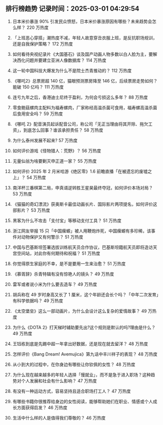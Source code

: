
## 排行榜趋势 记录时间：2025-03-01 04:29:54
  
  1. 日本米价暴涨 90% 引发民众愤怒，日本米价暴涨原因有哪些？未来趋势会怎么样？ 220 万热度
    
  2. 「上班恶心穿搭」潮热度不减，年轻人故意穿丑衣服上班，是反抗职场规训，还是自我保护策略？ 172 万热度
    
  3. 如何看待央视纪录片《大国基石》谈及国产动画人物多数以白人脸为主，要解决西化问题并要建立亚洲人像数据库？ 114 万热度
    
  4. 这一轮中国科技大爆发为什么不是院士杰青推动的？ 112 万热度
    
  5. 《哪吒2》总票房超 140 亿，猫眼预测票房降至 146 亿，后续票房走势如何？能破 150 亿吗？ 111 万热度
    
  6. 连亏九年之后，香港迪士尼终于盈利，为何会亏损这么多年？ 88 万热度
    
  7. 零食鲍菇螺肉主配料为福寿螺肉，厂家称经高温杀菌可食用，福寿螺高温杀菌后食用安全吗？ 59 万热度
    
  8. 《哪吒 2》配音演员起诉配音公司，称公司「无正当理由将其开除、拖欠工资」，到底怎么回事？谁该承担责任？ 58 万热度
    
  9. 为什么泰州发展不起来? 57 万热度
    
  10. 如何评价游戏《怪物猎人：荒野》？ 56 万热度
    
  11. 无量仙翁为啥要剿灭申正道一家？ 55 万热度
    
  12. 如何评价 2025 年 2 月米哈游《绝区零》1.6 前瞻直播「在被遗忘的废墟之上」？ 54 万热度
    
  13. 南洋杯三番棋第二局，申真谞逆转胜王星昊最终夺冠，如何评价本场对局？ 53 万热度
    
  14. 《猫猫的奇幻漂流》获奥斯卡最佳动画长片、国际影片两项提名，如何评价这部影片？ 53 万热度
    
  15. 黑客为什么不攻击「支付宝」等移动支付工具？ 51 万热度
    
  16. 浙江网友举报 15 只「中国瘰螈」被人用鞭炮炸死，中国瘰螈有多珍稀，该事件对动物保护又有何警示？ 51 万热度
    
  17. 中国与巴基斯坦签署选拔训练航天员合作协议，巴基斯坦籍航天员即将造访天宫空间站，对此你有何期待和祝福？ 51 万热度
    
  18. 你觉得原生家庭的不幸，是不是要用一生来治愈？ 51 万热度
    
  19. 《慕胥辞》杀青特辑有没有惊艳人的镜头？ 49 万热度
    
  20. 雷军或者说小米为什么要去造车？ 49 万热度
    
  21. 胡兵称在 49 岁时身高又长了 1 厘米，这个年龄还会长个吗？「中年二次发育」有科学依据吗？ 49 万热度
    
  22. 《太空堡垒》这么一部动画片，为什么会设计这么复杂的爱情故事？ 49 万热度
    
  23. 为什么《DOTA 2》打天梯时辅助要先出?这个规则是默认的吗?理由是什么？ 49 万热度
    
  24. 王钰栋到底是先踢中超一年拿出好数据，还是现在就去留洋？ 48 万热度
    
  25. 怎样评价《Bang Dream! Avemujica》第九话中丰川祥子的表现？ 48 万热度
    
  26. 从小到大的过程中，在你身边有哪些让你钦佩的女性？ 48 万热度
    
  27. 为什么现在越来越多的年轻人选择「慢就业」，而不是急于进入职场？这种趋势对个人发展和社会有什么影响？ 47 万热度
    
  28. 有没有一种运动方式，容易坚持且适合职场打工人？ 47 万热度
    
  29. 有哪些书籍你很推荐给身边的女性阅读，能够帮助她们在职业、情感或个人成长方面获得启发？ 46 万热度
    
  30. 生活中什么样的人是值得我们尊敬的？ 46 万热度
    